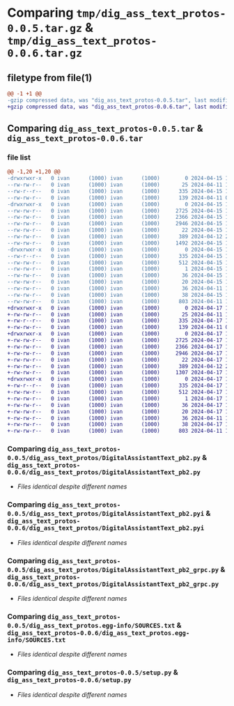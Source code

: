 # Comparing `tmp/dig_ass_text_protos-0.0.5.tar.gz` & `tmp/dig_ass_text_protos-0.0.6.tar.gz`

## filetype from file(1)

```diff
@@ -1 +1 @@
-gzip compressed data, was "dig_ass_text_protos-0.0.5.tar", last modified: Mon Apr 15 13:10:10 2024, max compression
+gzip compressed data, was "dig_ass_text_protos-0.0.6.tar", last modified: Wed Apr 17 17:57:30 2024, max compression
```

## Comparing `dig_ass_text_protos-0.0.5.tar` & `dig_ass_text_protos-0.0.6.tar`

### file list

```diff
@@ -1,20 +1,20 @@
-drwxrwxr-x   0 ivan      (1000) ivan      (1000)        0 2024-04-15 13:10:10.006558 dig_ass_text_protos-0.0.5/
--rw-rw-r--   0 ivan      (1000) ivan      (1000)       25 2024-04-11 10:17:28.000000 dig_ass_text_protos-0.0.5/MANIFEST.in
--rw-r--r--   0 ivan      (1000) ivan      (1000)      335 2024-04-15 13:10:10.006558 dig_ass_text_protos-0.0.5/PKG-INFO
--rw-rw-r--   0 ivan      (1000) ivan      (1000)      139 2024-04-11 09:59:00.000000 dig_ass_text_protos-0.0.5/README.md
-drwxrwxr-x   0 ivan      (1000) ivan      (1000)        0 2024-04-15 13:10:10.006558 dig_ass_text_protos-0.0.5/dig_ass_text_protos/
--rw-rw-r--   0 ivan      (1000) ivan      (1000)     2725 2024-04-15 13:10:08.000000 dig_ass_text_protos-0.0.5/dig_ass_text_protos/DigitalAssistantText_pb2.py
--rw-rw-r--   0 ivan      (1000) ivan      (1000)     2366 2024-04-15 13:10:08.000000 dig_ass_text_protos-0.0.5/dig_ass_text_protos/DigitalAssistantText_pb2.pyi
--rw-rw-r--   0 ivan      (1000) ivan      (1000)     2946 2024-04-15 13:10:08.000000 dig_ass_text_protos-0.0.5/dig_ass_text_protos/DigitalAssistantText_pb2_grpc.py
--rw-rw-r--   0 ivan      (1000) ivan      (1000)       22 2024-04-15 13:01:41.000000 dig_ass_text_protos-0.0.5/dig_ass_text_protos/__init__.py
--rw-rw-r--   0 ivan      (1000) ivan      (1000)      389 2024-04-12 20:28:21.000000 dig_ass_text_protos-0.0.5/dig_ass_text_protos/abstract_client.py
--rw-rw-r--   0 ivan      (1000) ivan      (1000)     1492 2024-04-15 11:32:31.000000 dig_ass_text_protos-0.0.5/dig_ass_text_protos/client.py
-drwxrwxr-x   0 ivan      (1000) ivan      (1000)        0 2024-04-15 13:10:10.006558 dig_ass_text_protos-0.0.5/dig_ass_text_protos.egg-info/
--rw-r--r--   0 ivan      (1000) ivan      (1000)      335 2024-04-15 13:10:09.000000 dig_ass_text_protos-0.0.5/dig_ass_text_protos.egg-info/PKG-INFO
--rw-rw-r--   0 ivan      (1000) ivan      (1000)      512 2024-04-15 13:10:10.000000 dig_ass_text_protos-0.0.5/dig_ass_text_protos.egg-info/SOURCES.txt
--rw-rw-r--   0 ivan      (1000) ivan      (1000)        1 2024-04-15 13:10:09.000000 dig_ass_text_protos-0.0.5/dig_ass_text_protos.egg-info/dependency_links.txt
--rw-rw-r--   0 ivan      (1000) ivan      (1000)       36 2024-04-15 13:10:09.000000 dig_ass_text_protos-0.0.5/dig_ass_text_protos.egg-info/requires.txt
--rw-rw-r--   0 ivan      (1000) ivan      (1000)       20 2024-04-15 13:10:09.000000 dig_ass_text_protos-0.0.5/dig_ass_text_protos.egg-info/top_level.txt
--rw-rw-r--   0 ivan      (1000) ivan      (1000)       36 2024-04-11 10:17:28.000000 dig_ass_text_protos-0.0.5/requirements.txt
--rw-rw-r--   0 ivan      (1000) ivan      (1000)       38 2024-04-15 13:10:10.006558 dig_ass_text_protos-0.0.5/setup.cfg
--rw-rw-r--   0 ivan      (1000) ivan      (1000)      803 2024-04-11 10:26:57.000000 dig_ass_text_protos-0.0.5/setup.py
+drwxrwxr-x   0 ivan      (1000) ivan      (1000)        0 2024-04-17 17:57:30.496836 dig_ass_text_protos-0.0.6/
+-rw-rw-r--   0 ivan      (1000) ivan      (1000)       25 2024-04-11 10:17:28.000000 dig_ass_text_protos-0.0.6/MANIFEST.in
+-rw-r--r--   0 ivan      (1000) ivan      (1000)      335 2024-04-17 17:57:30.496836 dig_ass_text_protos-0.0.6/PKG-INFO
+-rw-rw-r--   0 ivan      (1000) ivan      (1000)      139 2024-04-11 09:59:00.000000 dig_ass_text_protos-0.0.6/README.md
+drwxrwxr-x   0 ivan      (1000) ivan      (1000)        0 2024-04-17 17:57:30.492836 dig_ass_text_protos-0.0.6/dig_ass_text_protos/
+-rw-rw-r--   0 ivan      (1000) ivan      (1000)     2725 2024-04-17 17:57:29.000000 dig_ass_text_protos-0.0.6/dig_ass_text_protos/DigitalAssistantText_pb2.py
+-rw-rw-r--   0 ivan      (1000) ivan      (1000)     2366 2024-04-17 17:57:29.000000 dig_ass_text_protos-0.0.6/dig_ass_text_protos/DigitalAssistantText_pb2.pyi
+-rw-rw-r--   0 ivan      (1000) ivan      (1000)     2946 2024-04-17 17:57:29.000000 dig_ass_text_protos-0.0.6/dig_ass_text_protos/DigitalAssistantText_pb2_grpc.py
+-rw-rw-r--   0 ivan      (1000) ivan      (1000)       22 2024-04-17 17:56:53.000000 dig_ass_text_protos-0.0.6/dig_ass_text_protos/__init__.py
+-rw-rw-r--   0 ivan      (1000) ivan      (1000)      389 2024-04-12 20:28:21.000000 dig_ass_text_protos-0.0.6/dig_ass_text_protos/abstract_client.py
+-rw-rw-r--   0 ivan      (1000) ivan      (1000)     1307 2024-04-17 17:55:45.000000 dig_ass_text_protos-0.0.6/dig_ass_text_protos/client.py
+drwxrwxr-x   0 ivan      (1000) ivan      (1000)        0 2024-04-17 17:57:30.492836 dig_ass_text_protos-0.0.6/dig_ass_text_protos.egg-info/
+-rw-r--r--   0 ivan      (1000) ivan      (1000)      335 2024-04-17 17:57:30.000000 dig_ass_text_protos-0.0.6/dig_ass_text_protos.egg-info/PKG-INFO
+-rw-rw-r--   0 ivan      (1000) ivan      (1000)      512 2024-04-17 17:57:30.000000 dig_ass_text_protos-0.0.6/dig_ass_text_protos.egg-info/SOURCES.txt
+-rw-rw-r--   0 ivan      (1000) ivan      (1000)        1 2024-04-17 17:57:30.000000 dig_ass_text_protos-0.0.6/dig_ass_text_protos.egg-info/dependency_links.txt
+-rw-rw-r--   0 ivan      (1000) ivan      (1000)       36 2024-04-17 17:57:30.000000 dig_ass_text_protos-0.0.6/dig_ass_text_protos.egg-info/requires.txt
+-rw-rw-r--   0 ivan      (1000) ivan      (1000)       20 2024-04-17 17:57:30.000000 dig_ass_text_protos-0.0.6/dig_ass_text_protos.egg-info/top_level.txt
+-rw-rw-r--   0 ivan      (1000) ivan      (1000)       36 2024-04-11 10:17:28.000000 dig_ass_text_protos-0.0.6/requirements.txt
+-rw-rw-r--   0 ivan      (1000) ivan      (1000)       38 2024-04-17 17:57:30.496836 dig_ass_text_protos-0.0.6/setup.cfg
+-rw-rw-r--   0 ivan      (1000) ivan      (1000)      803 2024-04-11 10:26:57.000000 dig_ass_text_protos-0.0.6/setup.py
```

### Comparing `dig_ass_text_protos-0.0.5/dig_ass_text_protos/DigitalAssistantText_pb2.py` & `dig_ass_text_protos-0.0.6/dig_ass_text_protos/DigitalAssistantText_pb2.py`

 * *Files identical despite different names*

### Comparing `dig_ass_text_protos-0.0.5/dig_ass_text_protos/DigitalAssistantText_pb2.pyi` & `dig_ass_text_protos-0.0.6/dig_ass_text_protos/DigitalAssistantText_pb2.pyi`

 * *Files identical despite different names*

### Comparing `dig_ass_text_protos-0.0.5/dig_ass_text_protos/DigitalAssistantText_pb2_grpc.py` & `dig_ass_text_protos-0.0.6/dig_ass_text_protos/DigitalAssistantText_pb2_grpc.py`

 * *Files identical despite different names*

### Comparing `dig_ass_text_protos-0.0.5/dig_ass_text_protos.egg-info/SOURCES.txt` & `dig_ass_text_protos-0.0.6/dig_ass_text_protos.egg-info/SOURCES.txt`

 * *Files identical despite different names*

### Comparing `dig_ass_text_protos-0.0.5/setup.py` & `dig_ass_text_protos-0.0.6/setup.py`

 * *Files identical despite different names*

